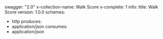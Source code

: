swagger: "2.0"
x-collection-name: Walk Score
x-complete: 1
info:
  title: Walk Score
  version: 1.0.0
schemes:
- http
produces:
- application/json
consumes:
- application/json